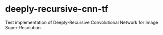 # deeply-recursive-cnn-tf
Test implementation of Deeply-Recursive Convolutional Network for Image Super-Resolution

